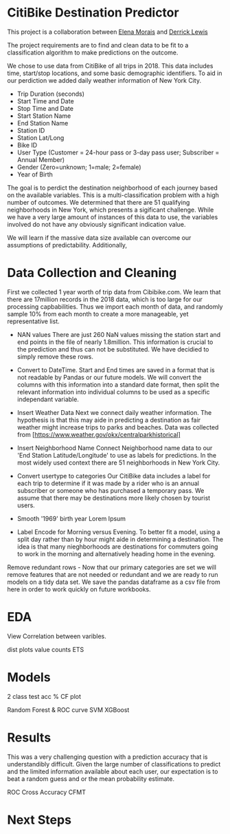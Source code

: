 
# CitiBike Destination Predictor

This project is a collaboration between [Elena Morais](https://github.com/elenasm7) and [Derrick Lewis](https://github.com/lewi0332)

The project requirements are to find and clean data to be fit to a classification algorithm to make predictions on the outcome.

We chose to use data from CitiBike of all trips in 2018. This data includes time, start/stop locations, and some basic demographic identifiers. To aid in our perdiction we added daily weather information of New York City.
- Trip Duration (seconds)
- Start Time and Date
- Stop Time and Date
- Start Station Name
- End Station Name
- Station ID
- Station Lat/Long
- Bike ID
- User Type (Customer = 24-hour pass or 3-day pass user; Subscriber = Annual Member)
- Gender (Zero=unknown; 1=male; 2=female)
- Year of Birth

The goal is to perdict the destination neighborhood of each journey based on the available variables. This is a multi-classification problem with a high number of outcomes. We determined that there are 51 qualifying neighborhoods in New York, which presents a sigificant challenge. While we have a very large amount of instances of this data to use, the variables involved do not have any obviously significant indication value. 

We will learn if the massive data size available can overcome our assumptions of predictability. Additionally, 

# Data Collection and Cleaning

First we collected 1 year worth of trip data from Cibibike.com. We learn that there are 17million records in the 2018 data, which is too large for our processing capbabilities. Thus we import each month of data, and randomly sample 10% from each month to create a more manageable, yet representative list.


 - NAN values
There are just 260 NaN values missing the station start and end points in the file of nearly 1.8million. This information is crucial to the prediction and thus can not be substituted. We have decidied to simply remove these rows.

- Convert to DateTime.
Start and End times are saved in a format that is not readable by Pandas or our future models. We will convert the columns with this information into a standard date format, then split the relevant information into individual columns to be used as a specific independant variable.

- Insert Weather Data
Next we connect daily weather information. The hypothesis is that this may aide in predicting a destination as fair weather might increase trips to parks and beaches. Data was collected from [https://www.weather.gov/okx/centralparkhistorical]

- Insert Neighborhood Name
Connect Neighborhood name data to our 'End Station Latitude/Longitude' to use as labels for predictions. In the most widely used context there are 51 neighborhoods in New York City.

- Convert usertype to categories
Our CitiBike data includes a label for each trip to determine if it was made by a rider who is an annual subscriber or someone who has purchased a temporary pass. We assume that there may be destinations more likely chosen by tourist users.


- Smooth '1969' birth year
Lorem Ipsum

- Label Encode for Morning versus Evening.
To better fit a model, using a split day rather than by hour might aide in determining a destination. The idea is that many nieghborhoods are destinations for commuters going to work in the morning and alternatively heading home in the evening.


Remove redundant rows -
Now that our primary categories are set we will remove features that are not needed or redundant and we are ready to run models on a tidy data set. We save the pandas dataframe as a csv file from here in order to work quickly on future workbooks. 

# EDA 
View Correlation between varibles.

dist plots
value counts 
ETS

# Models 
 
 2 class test
  acc % 
  CF plot
  
  
 Random Forest & ROC curve
 SVM
 XGBoost
 
# Results 
This was a very challenging question with a prediction accuracy that is understandibly difficult. Given the large number of classifications to predict and the limited information available about each user, our expectation is to beat a random guess and or the mean probability estimate. 


  ROC Cross
  Accuracy
  CFMT 
  
# Next Steps 
